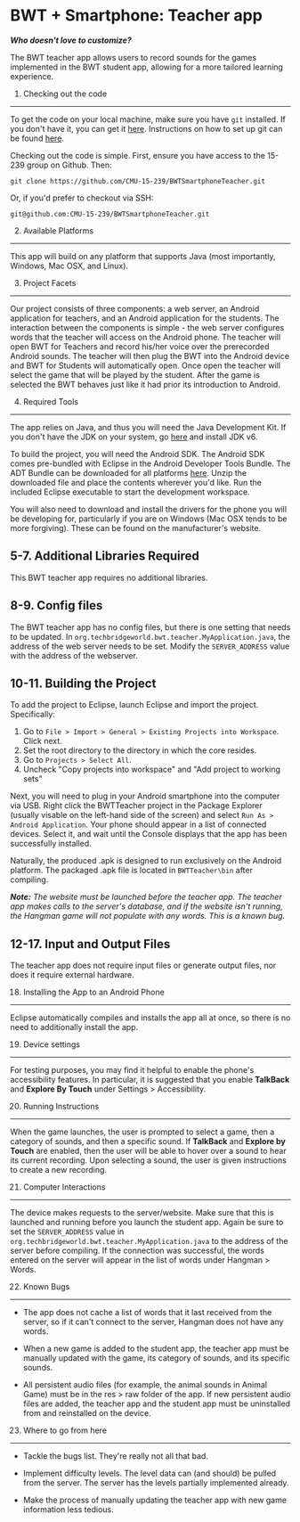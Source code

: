 BWT + Smartphone: Teacher app
===============================================================================
***Who doesn't love to customize?***  


The BWT teacher app allows users to record sounds for the games implemented in the BWT student app, allowing for a more tailored learning experience.



1. Checking out the code
-------------------------------------------------------------------------------

To get the code on your local machine, make sure you have ```git``` installed. If you don't have it, you can get it [here](http://git-scm.com/). Instructions on how to set up git can be found [here](https://help.github.com/articles/set-up-git).

Checking out the code is simple. First, ensure you have access to the 15-239 group on Github. Then:  

    git clone https://github.com/CMU-15-239/BWTSmartphoneTeacher.git

Or, if you'd prefer to checkout via SSH:

    git@github.com:CMU-15-239/BWTSmartphoneTeacher.git



2. Available Platforms
-------------------------------------------------------------------------------

This app will build on any platform that supports Java (most importantly, Windows, Mac OSX, and Linux). 


3. Project Facets
-------------------------------------------------------------------------------

Our project consists of three components: a web server, an Android application for teachers, and an Android application for the students. The interaction between the components is simple - the web server configures words that the teacher will access on the Android phone. The teacher will open BWT for Teachers and record his/her voice over the prerecorded Android sounds. The teacher will then plug the BWT into the Android device and BWT for Students will automatically open. Once open the teacher will select the game that will be played by the student. After the game is selected the BWT behaves just like it had prior its introduction to Android. 


4. Required Tools
-------------------------------------------------------------------------------

The app relies on Java, and thus you will need the Java Development Kit. If you don't have the JDK on your system, go [here](http://www.oracle.com/technetwork/java/javase/downloads/index.html) and install JDK v6.

To build the project, you will need the Android SDK. The Android SDK comes pre-bundled with Eclipse in the Android Developer Tools Bundle. The ADT Bundle can be downloaded for all platforms [here](http://developer.android.com/sdk/index.html). Unzip the downloaded file and place the contents wherever you'd like. Run the included Eclipse executable to start the development workspace.

You will also need to download and install the drivers for the phone you will be developing for, particularly if you are on Windows (Mac OSX tends to be more forgiving). These can be found on the manufacturer's website. 


5-7. Additional Libraries Required
-------------------------------------------------------------------------------

This BWT teacher app requires no additional libraries.


8-9. Config files
-------------------------------------------------------------------------------

The BWT teacher app has no config files, but there is one setting that needs to be updated. In ```org.techbridgeworld.bwt.teacher.MyApplication.java```, the address of the web server needs to be set. Modify the ```SERVER_ADDRESS``` value with the address of the webserver. 


10-11. Building the Project
-------------------------------------------------------------------------------

To add the project to Eclipse, launch Eclipse and import the project. Specifically:

1. Go to ```File > Import > General > Existing Projects into Workspace```. 
   Click next.
2. Set the root directory to the directory in which the core resides.
3. Go to ```Projects > Select All```.
4. Uncheck "Copy projects into workspace" and "Add project to working sets"

Next, you will need to plug in your Android smartphone into the computer via USB. Right click the BWTTeacher project in the Package Explorer (usually visable on the left-hand side of the screen) and select ```Run As > Android Application```. Your phone should appear in a list of connected devices. Select it, and wait until the Console displays that the app has been successfully installed. 

Naturally, the produced .apk is designed to run exclusively on the Android platform. The packaged .apk file is located in ```BWTTeacher\bin``` after compiling.

***Note:*** *The website must be launched before the teacher app. The teacher app makes calls to the server's database, and if the website isn't running, the Hangman game will not populate with any words. This is a known bug.*


12-17. Input and Output Files
-------------------------------------------------------------------------------

The teacher app does not require input files or generate output files, nor does it require external hardware.


18. Installing the App to an Android Phone
-------------------------------------------------------------------------------

Eclipse automatically compiles and installs the app all at once, so there is no need to additionally install the app. 


19. Device settings
-------------------------------------------------------------------------------

For testing purposes, you may find it helpful to enable the phone's accessibility features. In particular, it is suggested that you enable **TalkBack** and **Explore By Touch** under Settings > Accessibility. 


20. Running Instructions
-------------------------------------------------------------------------------

When the game launches, the user is prompted to select a game, then a category of sounds, and then a specific sound. If **TalkBack** and **Explore by Touch** are enabled, then the user will be able to hover over a sound to hear its current recording. Upon selecting a sound, the user is given instructions to create a new recording.


21. Computer Interactions
-------------------------------------------------------------------------------

The device makes requests to the server/website. Make sure that this is launched and running before you launch the student app. Again be sure to set the ```SERVER_ADDRESS``` value in ```org.techbridgeworld.bwt.teacher.MyApplication.java``` to the address of the server before compiling. If the connection was successful, the words entered on the server will appear in the list of words under Hangman > Words.


22. Known Bugs
-------------------------------------------------------------------------------

 - The app does not cache a list of words that it last received from the server, so if it can't connect to the server, Hangman does not have any words.

 - When a new game is added to the student app, the teacher app must be manually updated with the game, its category of sounds, and its specific sounds. 

 - All persistent audio files (for example, the animal sounds in Animal Game) must be in the res > raw folder of the app. If new persistent audio files are added, the teacher app and the student app must be uninstalled from and reinstalled on the device.  

23. Where to go from here
-------------------------------------------------------------------------------

 - Tackle the bugs list. They're really not all that bad.

 - Implement difficulty levels. The level data can (and should) be pulled from the server. The server has the levels partially implemented already. 

 - Make the process of manually updating the teacher app with new game information less tedious. 
